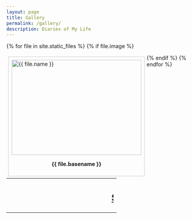```yaml
---
layout: page
title: Gallery
permalink: /gallery/
description: Diaries of My Life
---
```


{% for file in site.static_files %}
{% if file.image %}
<div style = " margin: 5px;
  padding: 8px;
    border: 1px solid #ccc;
    float: left;
    overflow: auto;
     width: auto;">
<a target="_blank" href="{{ file.path }}">
  <img src="../{{ file.path }}" alt="{{ file.name }}" width="340" height="250 ">
</a>
<div style=" padding: 15px;
    text-align: center" ><b>{{ file.basename }}</b>
</div>
</div>
{% endif %}
{% endfor %}


<br>
<table>
  <tr>
    <td>
<h2 align="center"><marquee> <u>Stay tune for more fun!</u> </marquee></h2></td>


</tr></table>
